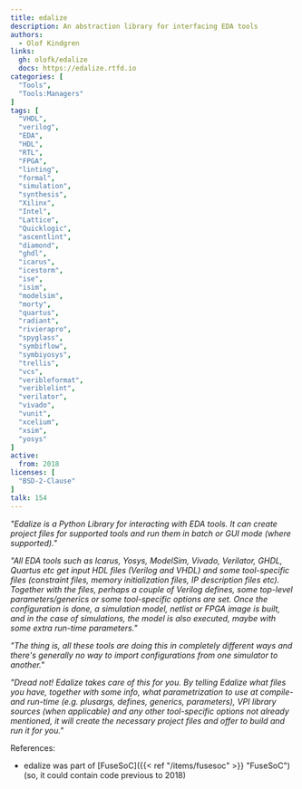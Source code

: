 ```yaml
---
title: edalize
description: An abstraction library for interfacing EDA tools
authors:
  - Olof Kindgren
links:
  gh: olofk/edalize
  docs: https://edalize.rtfd.io
categories: [
  "Tools",
  "Tools:Managers"
]
tags: [
  "VHDL",
  "verilog",
  "EDA",
  "HDL",
  "RTL",
  "FPGA",
  "linting",
  "formal",
  "simulation",
  "synthesis",
  "Xilinx",
  "Intel",
  "Lattice",
  "Quicklogic",
  "ascentlint",
  "diamond",
  "ghdl",
  "icarus",
  "icestorm",
  "ise",
  "isim",
  "modelsim",
  "morty",
  "quartus",
  "radiant",
  "rivierapro",
  "spyglass",
  "symbiflow",
  "symbiyosys",
  "trellis",
  "vcs",
  "veribleformat",
  "veriblelint",
  "verilator",
  "vivado",
  "vunit",
  "xcelium",
  "xsim",
  "yosys"
]
active:
  from: 2018
licenses: [
  "BSD-2-Clause"
]
talk: 154
---
```


*"Edalize is a Python Library for interacting with EDA tools. It can create project files for supported tools and run them in batch or GUI mode (where supported)."*

*"All EDA tools such as Icarus, Yosys, ModelSim, Vivado, Verilator, GHDL, Quartus etc get input HDL files (Verilog and VHDL) and some tool-specific files (constraint files, memory initialization files, IP description files etc). Together with the files, perhaps a couple of Verilog defines, some top-level parameters/generics or some tool-specific options are set. Once the configuration is done, a simulation model, netlist or FPGA image is built, and in the case of simulations, the model is also executed, maybe with some extra run-time parameters."*

*"The thing is, all these tools are doing this in completely different ways and there's generally no way to import configurations from one simulator to another."*

*"Dread not! Edalize takes care of this for you. By telling Edalize what files you have, together with some info, what parametrization to use at compile- and run-time (e.g. plusargs, defines, generics, parameters), VPI library sources (when applicable) and any other tool-specific options not already mentioned, it will create the necessary project files and offer to build and run it for you."*

References:

- edalize was part of [FuseSoC]({{< ref "/items/fusesoc" >}} "FuseSoC") (so, it could contain code previous to 2018)

